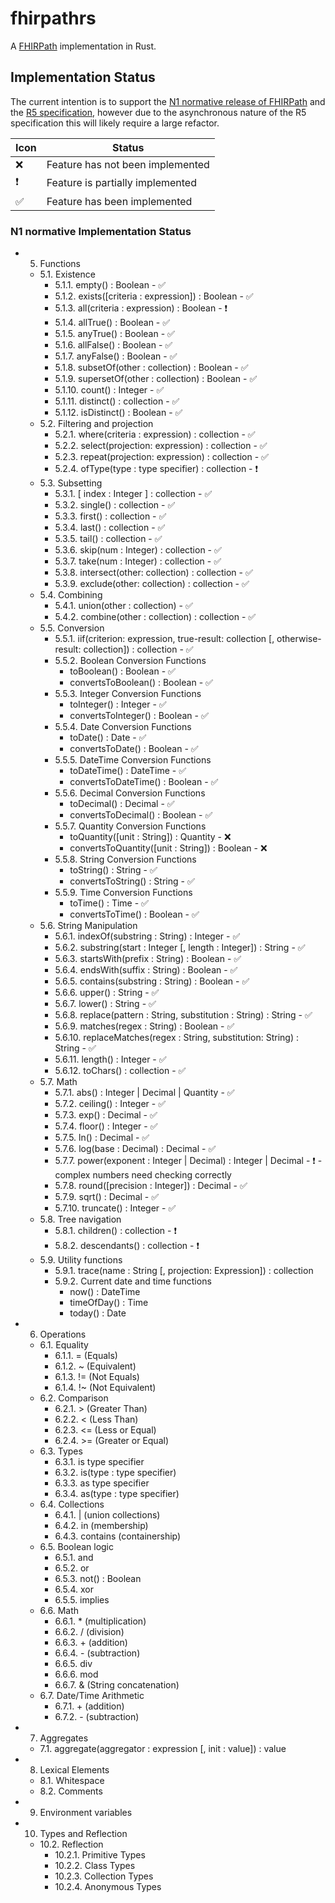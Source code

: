 # fhirpathrs

A [FHIRPath](http://hl7.org/fhirpath/) implementation in Rust.

## Implementation Status

The current intention is to support the [N1 normative release of FHIRPath](https://hl7.org/fhirpath/N1/) and the [R5 specification](https://hl7.org/fhir/R5/fhirpath.html),
however due to the asynchronous nature of the R5 specification this will likely require a large refactor.


| Icon          | Status                           |
|---------------|----------------------------------|
| :x: | Feature has not been implemented |
| :exclamation: | Feature is partially implemented |
|:white_check_mark:| Feature has been implemented     |

### N1 normative Implementation Status

- 5. Functions
  - 5.1. Existence
    - 5.1.1. empty() : Boolean - :white_check_mark:
    - 5.1.2. exists([criteria : expression]) : Boolean - :white_check_mark:
    - 5.1.3. all(criteria : expression) : Boolean - :exclamation:
    - 5.1.4. allTrue() : Boolean - :white_check_mark:
    - 5.1.5. anyTrue() : Boolean - :white_check_mark:
    - 5.1.6. allFalse() : Boolean - :white_check_mark:
    - 5.1.7. anyFalse() : Boolean - :white_check_mark:
    - 5.1.8. subsetOf(other : collection) : Boolean - :white_check_mark:
    - 5.1.9. supersetOf(other : collection) : Boolean - :white_check_mark:
    - 5.1.10. count() : Integer - :white_check_mark:
    - 5.1.11. distinct() : collection - :white_check_mark:
    - 5.1.12. isDistinct() : Boolean - :white_check_mark:
  - 5.2. Filtering and projection
    - 5.2.1. where(criteria : expression) : collection - :white_check_mark:
    - 5.2.2. select(projection: expression) : collection - :white_check_mark:
    - 5.2.3. repeat(projection: expression) : collection - :white_check_mark:
    - 5.2.4. ofType(type : type specifier) : collection - :exclamation:
  - 5.3. Subsetting
    - 5.3.1. [ index : Integer ] : collection - :white_check_mark:
    - 5.3.2. single() : collection - :white_check_mark:
    - 5.3.3. first() : collection - :white_check_mark:
    - 5.3.4. last() : collection - :white_check_mark:
    - 5.3.5. tail() : collection - :white_check_mark:
    - 5.3.6. skip(num : Integer) : collection - :white_check_mark:
    - 5.3.7. take(num : Integer) : collection - :white_check_mark:
    - 5.3.8. intersect(other: collection) : collection - :white_check_mark:
    - 5.3.9. exclude(other: collection) : collection - :white_check_mark:
  - 5.4. Combining
    - 5.4.1. union(other : collection) - :white_check_mark:
    - 5.4.2. combine(other : collection) : collection - :white_check_mark:
  - 5.5. Conversion
    - 5.5.1. iif(criterion: expression, true-result: collection [, otherwise-result: collection]) : collection - :white_check_mark:
    - 5.5.2. Boolean Conversion Functions
      - toBoolean() : Boolean - :white_check_mark:
      - convertsToBoolean() : Boolean - :white_check_mark:
    - 5.5.3. Integer Conversion Functions
      - toInteger() : Integer - :white_check_mark:
      - convertsToInteger() : Boolean - :white_check_mark:
    - 5.5.4. Date Conversion Functions
      - toDate() : Date - :white_check_mark:
      - convertsToDate() : Boolean - :white_check_mark:
    - 5.5.5. DateTime Conversion Functions
      - toDateTime() : DateTime - :white_check_mark:
      - convertsToDateTime() : Boolean - :white_check_mark:
    - 5.5.6. Decimal Conversion Functions
      - toDecimal() : Decimal - :white_check_mark:
      - convertsToDecimal() : Boolean - :white_check_mark:
    - 5.5.7. Quantity Conversion Functions
      - toQuantity([unit : String]) : Quantity - :x:
      - convertsToQuantity([unit : String]) : Boolean - :x:
    - 5.5.8. String Conversion Functions
      - toString() : String - :white_check_mark:
      - convertsToString() : String - :white_check_mark:
    - 5.5.9. Time Conversion Functions
      - toTime() : Time - :white_check_mark:
      - convertsToTime() : Boolean - :white_check_mark:
  - 5.6. String Manipulation
    - 5.6.1. indexOf(substring : String) : Integer - :white_check_mark:
    - 5.6.2. substring(start : Integer [, length : Integer]) : String - :white_check_mark:
    - 5.6.3. startsWith(prefix : String) : Boolean - :white_check_mark:
    - 5.6.4. endsWith(suffix : String) : Boolean - :white_check_mark:
    - 5.6.5. contains(substring : String) : Boolean - :white_check_mark:
    - 5.6.6. upper() : String - :white_check_mark:
    - 5.6.7. lower() : String - :white_check_mark:
    - 5.6.8. replace(pattern : String, substitution : String) : String - :white_check_mark:
    - 5.6.9. matches(regex : String) : Boolean - :white_check_mark:
    - 5.6.10. replaceMatches(regex : String, substitution: String) : String - :white_check_mark:
    - 5.6.11. length() : Integer - :white_check_mark:
    - 5.6.12. toChars() : collection - :white_check_mark:
  - 5.7. Math
    - 5.7.1. abs() : Integer | Decimal | Quantity - :white_check_mark:
    - 5.7.2. ceiling() : Integer - :white_check_mark:
    - 5.7.3. exp() : Decimal - :white_check_mark:
    - 5.7.4. floor() : Integer - :white_check_mark:
    - 5.7.5. ln() : Decimal - :white_check_mark:
    - 5.7.6. log(base : Decimal) : Decimal - :white_check_mark:
    - 5.7.7. power(exponent : Integer | Decimal) : Integer | Decimal - :exclamation: - complex numbers need checking correctly
    - 5.7.8. round([precision : Integer]) : Decimal - :white_check_mark:
    - 5.7.9. sqrt() : Decimal - :white_check_mark:
    - 5.7.10. truncate() : Integer - :white_check_mark:
  - 5.8. Tree navigation
    - 5.8.1. children() : collection - :exclamation:
    - 5.8.2. descendants() : collection - :exclamation:
  - 5.9. Utility functions
    - 5.9.1. trace(name : String [, projection: Expression]) : collection
    - 5.9.2. Current date and time functions
      - now() : DateTime
      - timeOfDay() : Time
      - today() : Date
- 6. Operations
  - 6.1. Equality
    - 6.1.1. = (Equals)
    - 6.1.2. ~ (Equivalent)
    - 6.1.3. != (Not Equals)
    - 6.1.4. !~ (Not Equivalent)
  - 6.2. Comparison
    - 6.2.1. > (Greater Than)
    - 6.2.2. < (Less Than)
    - 6.2.3. <= (Less or Equal)
    - 6.2.4. >= (Greater or Equal)
  - 6.3. Types
    - 6.3.1. is type specifier
    - 6.3.2. is(type : type specifier)
    - 6.3.3. as type specifier
    - 6.3.4. as(type : type specifier)
  - 6.4. Collections
    - 6.4.1. | (union collections)
    - 6.4.2. in (membership)
    - 6.4.3. contains (containership)
  - 6.5. Boolean logic
    - 6.5.1. and
    - 6.5.2. or
    - 6.5.3. not() : Boolean
    - 6.5.4. xor
    - 6.5.5. implies
  - 6.6. Math
    - 6.6.1. * (multiplication)
    - 6.6.2. / (division)
    - 6.6.3. + (addition)
    - 6.6.4. - (subtraction)
    - 6.6.5. div
    - 6.6.6. mod
    - 6.6.7. & (String concatenation)
  - 6.7. Date/Time Arithmetic
    - 6.7.1. + (addition)
    - 6.7.2. - (subtraction)
- 7. Aggregates
  - 7.1. aggregate(aggregator : expression [, init : value]) : value
- 8. Lexical Elements
  - 8.1. Whitespace
  - 8.2. Comments
- 9. Environment variables
- 10. Types and Reflection
  - 10.2. Reflection
    - 10.2.1. Primitive Types
    - 10.2.2. Class Types
    - 10.2.3. Collection Types
    - 10.2.4. Anonymous Types
